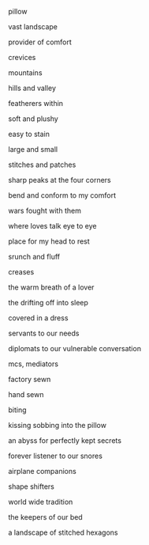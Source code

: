 pillow

vast landscape

provider of comfort

crevices

mountains

hills and valley

featherers within

soft and plushy

easy to stain

large and small

stitches and patches

sharp peaks at the four corners

bend and conform to my comfort

wars fought with them

where loves talk eye to eye

place for my head to rest

srunch and fluff

creases

the warm breath of a lover

the drifting off into sleep

covered in a dress

servants to our needs

diplomats to our vulnerable conversation

mcs, mediators

factory sewn

hand sewn

biting

kissing sobbing into the pillow

an abyss for perfectly kept secrets

forever listener to our snores

airplane companions

shape shifters

world wide tradition

the keepers of our bed

a landscape of stitched hexagons
